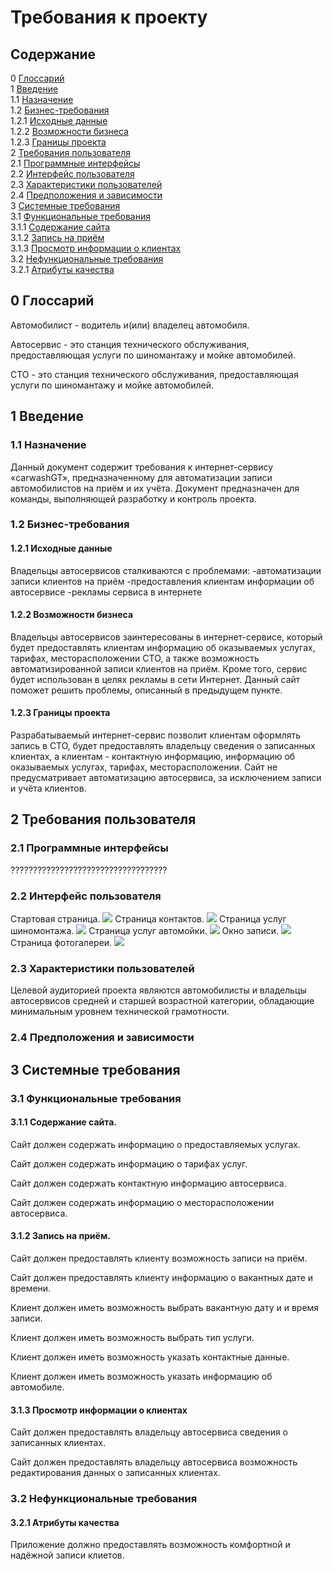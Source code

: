# Требования к проекту
## Содержание

0 [Глоссарий](https://github.com/MurphyDM/carwashGT/blob/master/SRS.md#0-%D0%B3%D0%BB%D0%BE%D1%81%D1%81%D0%B0%D1%80%D0%B8%D0%B9)\
1 [Введение](https://github.com/MurphyDM/carwashGT/blob/master/SRS.md#1-%D0%B2%D0%B2%D0%B5%D0%B4%D0%B5%D0%BD%D0%B8%D0%B5)\
1.1 [Назначение](https://github.com/MurphyDM/carwashGT/blob/master/SRS.md#11-%D0%BD%D0%B0%D0%B7%D0%BD%D0%B0%D1%87%D0%B5%D0%BD%D0%B8%D0%B5)\
1.2 [Бизнес-требования](https://github.com/MurphyDM/carwashGT/blob/master/SRS.md#12-%D0%B1%D0%B8%D0%B7%D0%BD%D0%B5%D1%81-%D1%82%D1%80%D0%B5%D0%B1%D0%BE%D0%B2%D0%B0%D0%BD%D0%B8%D1%8F)\
1.2.1 [Исходные данные](https://github.com/MurphyDM/carwashGT/blob/master/SRS.md#121-%D0%B8%D1%81%D1%85%D0%BE%D0%B4%D0%BD%D1%8B%D0%B5-%D0%B4%D0%B0%D0%BD%D0%BD%D1%8B%D0%B5)\
1.2.2 [Возможности бизнеса](https://github.com/MurphyDM/carwashGT/blob/master/SRS.md#122-%D0%B2%D0%BE%D0%B7%D0%BC%D0%BE%D0%B6%D0%BD%D0%BE%D1%81%D1%82%D0%B8-%D0%B1%D0%B8%D0%B7%D0%BD%D0%B5%D1%81%D0%B0)\
1.2.3 [Границы проекта](https://github.com/MurphyDM/carwashGT/blob/master/SRS.md#123-%D0%B3%D1%80%D0%B0%D0%BD%D0%B8%D1%86%D1%8B-%D0%BF%D1%80%D0%BE%D0%B5%D0%BA%D1%82%D0%B0)\
2 [Требования пользователя](https://github.com/MurphyDM/carwashGT/blob/master/SRS.md#2-%D1%82%D1%80%D0%B5%D0%B1%D0%BE%D0%B2%D0%B0%D0%BD%D0%B8%D1%8F-%D0%BF%D0%BE%D0%BB%D1%8C%D0%B7%D0%BE%D0%B2%D0%B0%D1%82%D0%B5%D0%BB%D1%8F)\
2.1 [Программные интерфейсы](https://github.com/MurphyDM/carwashGT/blob/master/SRS.md#21-%D0%BF%D1%80%D0%BE%D0%B3%D1%80%D0%B0%D0%BC%D0%BC%D0%BD%D1%8B%D0%B5-%D0%B8%D0%BD%D1%82%D0%B5%D1%80%D1%84%D0%B5%D0%B9%D1%81%D1%8B)\
2.2 [Интерфейс пользователя](https://github.com/MurphyDM/carwashGT/blob/master/SRS.md#22-%D0%B8%D0%BD%D1%82%D0%B5%D1%80%D1%84%D0%B5%D0%B9%D1%81-%D0%BF%D0%BE%D0%BB%D1%8C%D0%B7%D0%BE%D0%B2%D0%B0%D1%82%D0%B5%D0%BB%D1%8F)\
2.3 [Характеристики пользователей](https://github.com/MurphyDM/carwashGT/blob/master/SRS.md#23-%D1%85%D0%B0%D1%80%D0%B0%D0%BA%D1%82%D0%B5%D1%80%D0%B8%D1%81%D1%82%D0%B8%D0%BA%D0%B8-%D0%BF%D0%BE%D0%BB%D1%8C%D0%B7%D0%BE%D0%B2%D0%B0%D1%82%D0%B5%D0%BB%D0%B5%D0%B9)\
2.4 [Предположения и зависимости](https://github.com/MurphyDM/carwashGT/blob/master/SRS.md#24-%D0%BF%D1%80%D0%B5%D0%B4%D0%BF%D0%BE%D0%BB%D0%BE%D0%B6%D0%B5%D0%BD%D0%B8%D1%8F-%D0%B8-%D0%B7%D0%B0%D0%B2%D0%B8%D1%81%D0%B8%D0%BC%D0%BE%D1%81%D1%82%D0%B8)\
3 [Системные требования](https://github.com/MurphyDM/carwashGT/blob/master/SRS.md#3-%D1%81%D0%B8%D1%81%D1%82%D0%B5%D0%BC%D0%BD%D1%8B%D0%B5-%D1%82%D1%80%D0%B5%D0%B1%D0%BE%D0%B2%D0%B0%D0%BD%D0%B8%D1%8F)\
3.1 [Функциональные требования](https://github.com/MurphyDM/carwashGT/blob/master/SRS.md#31-%D1%84%D1%83%D0%BD%D0%BA%D1%86%D0%B8%D0%BE%D0%BD%D0%B0%D0%BB%D1%8C%D0%BD%D1%8B%D0%B5-%D1%82%D1%80%D0%B5%D0%B1%D0%BE%D0%B2%D0%B0%D0%BD%D0%B8%D1%8F)\
3.1.1 [Содержание сайта](https://github.com/MurphyDM/carwashGT/blob/master/SRS.md#311%D1%81%D0%BE%D0%B4%D0%B5%D1%80%D0%B6%D0%B0%D0%BD%D0%B8%D0%B5-%D1%81%D0%B0%D0%B9%D1%82%D0%B0)\
3.1.2 [Запись на приём](https://github.com/MurphyDM/carwashGT/blob/master/SRS.md#312%D0%B7%D0%B0%D0%BF%D0%B8%D1%81%D1%8C-%D0%BD%D0%B0-%D0%BF%D1%80%D0%B8%D1%91%D0%BC)\
3.1.3 [Просмотр информации о клиентах](https://github.com/MurphyDM/carwashGT/blob/master/SRS.md#313%D0%BF%D1%80%D0%BE%D1%81%D0%BC%D0%BE%D1%82%D1%80-%D0%B8%D0%BD%D1%84%D0%BE%D1%80%D0%BC%D0%B0%D1%86%D0%B8%D0%B8-%D0%BE-%D0%BA%D0%BB%D0%B8%D0%B5%D0%BD%D1%82%D0%B0%D1%85)\
3.2 [Нефункциональные требования](https://github.com/MurphyDM/carwashGT/blob/master/SRS.md#32-%D0%BD%D0%B5%D1%84%D1%83%D0%BD%D0%BA%D1%86%D0%B8%D0%BE%D0%BD%D0%B0%D0%BB%D1%8C%D0%BD%D1%8B%D0%B5-%D1%82%D1%80%D0%B5%D0%B1%D0%BE%D0%B2%D0%B0%D0%BD%D0%B8%D1%8F)\
3.2.1 [Атрибуты качества](https://github.com/MurphyDM/carwashGT/blob/master/SRS.md#321-%D0%B0%D1%82%D1%80%D0%B8%D0%B1%D1%83%D1%82%D1%8B-%D0%BA%D0%B0%D1%87%D0%B5%D1%81%D1%82%D0%B2%D0%B0)


## 0 Глоссарий
Автомобилист - водитель и(или) владелец автомобиля.

Автосервис - это станция технического обслуживания, предоставляющая услуги по шиномантажу и мойке автомобилей.

СТО - это станция технического обслуживания, предоставляющая услуги по шиномантажу и мойке автомобилей.

## 1 Введение
### 1.1 Назначение
Данный документ содержит требования к интернет-сервису «carwashGT», предназначенному для автоматизации записи автомобилистов на приём и их учёта. Документ предназначен для команды, выполняющей разработку и контроль проекта.
### 1.2 Бизнес-требования
#### 1.2.1 Исходные данные
Владельцы автосервисов сталкиваются с проблемами: 
-автоматизации записи клиентов на приём
-предоставления клиентам информации об автосервисе
-рекламы сервиса в интернете

#### 1.2.2 Возможности бизнеса
Владельцы автосервисов заинтересованы в интернет-сервисе, который будет предоставлять клиентам информацию об оказываемых услугах, тарифах, месторасположении СТО, а также возможность автоматизированной записи клиентов на приём. Кроме того, сервис будет использован в целях рекламы в сети Интернет.
Данный сайт поможет решить проблемы, описанный в предыдущем пункте.
#### 1.2.3 Границы проекта
Разрабатываемый интернет-сервис позволит клиентам оформлять запись в СТО, будет предоставлять владельцу сведения о записанных клиентах, а клиентам - контактную информацию, информацию об оказываемых услугах, тарифах, месторасположении.
Сайт не предусматривает автоматизацию автосервиса, за исключением записи и учёта клиентов.
## 2 Требования пользователя
### 2.1 Программные интерфейсы

???????????????????????????????????

### 2.2 Интерфейс пользователя
Стартовая страница.
![](https://github.com/MurphyDM/carwashGT/blob/master/Mockups/Mockup1.png)
Страница контактов.
![](https://github.com/MurphyDM/carwashGT/blob/master/Mockups/Mockup2.png)
Страница услуг шиномонтажа.
![](https://github.com/MurphyDM/carwashGT/blob/master/Mockups/Mockup3.png)
Страница услуг автомойки.
![](https://github.com/MurphyDM/carwashGT/blob/master/Mockups/Mockup4.png)
Окно записи.
![](https://github.com/MurphyDM/carwashGT/blob/master/Mockups/Mockup5.png)
Страница фотогалереи.
![](https://github.com/MurphyDM/carwashGT/blob/master/Mockups/Mockup6.png)


### 2.3 Характеристики пользователей
Целевой аудиторией проекта являются автомобилисты и владельцы автосервисов средней и старшей возрастной категории, обладающие минимальным уровнем технической грамотности.
### 2.4 Предположения и зависимости

## 3 Системные требования
### 3.1 Функциональные требования
#### 3.1.1	Содержание сайта.
Сайт должен содержать информацию о предоставляемых услугах.

Сайт должен содержать информацию о тарифах услуг.

Сайт должен содержать контактную информацию автосервиса.

Сайт должен содержать информацию о месторасположении автосервиса.

#### 3.1.2	Запись на приём.
Сайт должен предоставлять клиенту возможность записи на приём.

Сайт должен предоставлять клиенту информацию о вакантных дате и времени.

Клиент должен иметь возможность выбрать вакантную дату и и время записи.

Клиент должен иметь возможность выбрать тип услуги.

Клиент должен иметь возможность указать контактные данные.

Клиент должен иметь возможность указать информацию об автомобиле.
#### 3.1.3	Просмотр информации о клиентах
Сайт должен предоставлять владельцу автосервиса сведения о записанных клиентах.

Сайт должен предоставлять владельцу автосервиса возможность редактирования данных о записанных клиентах.
### 3.2 Нефункциональные требования
#### 3.2.1 Атрибуты качества
Приложение должно предоставлять возможность комфортной и надёжной записи клиетов.

